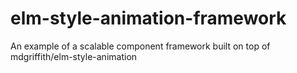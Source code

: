 # elm-style-animation-framework
An example of a scalable component framework built on top of mdgriffith/elm-style-animation
